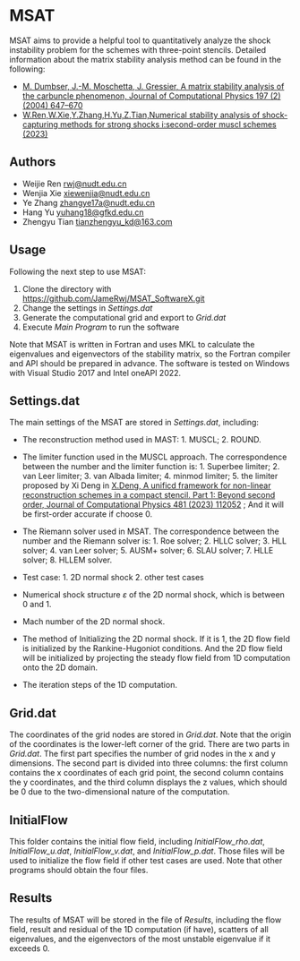 # MSAT
MSAT aims to provide a helpful tool to quantitatively analyze the shock instability problem for the schemes with three-point stencils. Detailed information about the matrix stability analysis method can be found in the following: 
 - [M. Dumbser, J.-M. Moschetta, J. Gressier, A matrix stability analysis of the carbuncle phenomenon, Journal of Computational Physics 197 (2) (2004) 647–670](https://doi.org/10.1016/j.jcp.2003.12.013)
 - [W.Ren,W.Xie,Y.Zhang,H.Yu,Z.Tian,Numerical stability analysis of shock- capturing methods for strong shocks i:second-order muscl schemes (2023)](https://arxiv.org/abs/2305.03281)

## Authors
- Weijie Ren <rwj@nudt.edu.cn>
- Wenjia Xie <xiewenjia@nudt.edu.cn>
- Ye Zhang <zhangye17a@nudt.edu.cn>
- Hang Yu <yuhang18@gfkd.edu.cn>
- Zhengyu Tian <tianzhengyu_kd@163.com>

## Usage
Following the next step to use MSAT:
 1. Clone the directory with <https://github.com/JameRwj/MSAT_SoftwareX.git>
 2. Change the settings in *Settings.dat*
 3. Generate the computational grid and export to *Grid.dat*
 4. Execute *Main Program* to run the software
 
Note that MSAT is written in Fortran and uses MKL to calculate the eigenvalues and eigenvectors of the stability matrix, so the Fortran compiler and API should be prepared in advance. The software is tested on Windows with Visual Studio 2017 and Intel oneAPI 2022.

## Settings.dat
The main settings of the MSAT are stored in *Settings.dat*, including:

- The reconstruction method used in MAST:
		1. MUSCL;
		2. ROUND.

 - The limiter function used in the MUSCL approach. The correspondence between the number and the limiter function is:
		 1. Superbee limiter;
		 2. van Leer limiter;
		 3. van Albada limiter;
		 4. minmod limiter;
		 5. the limiter proposed by Xi Deng in  [X.Deng, A unificd framework for non-linear reconstruction schemes in a compact stencil. Part 1: Beyond second order, Journal of Computational Physics 481 (2023) 112052](https://doi.org/10.1016/j.jcp.2023.112052) ;
	And it will be first-order accurate if choose 0.
	
 - The Riemann solver used in MSAT. The correspondence between the number and the Riemann solver is:
		 1. Roe solver;
		 2. HLLC solver;
		 3. HLL solver;
		 4. van Leer solver;
		 5. AUSM+ solver;
		 6. SLAU solver;
		 7. HLLE solver;
		 8. HLLEM solver.
- Test case:
		1. 2D normal shock
		2. other test cases
	
 - Numerical shock structure $\varepsilon$ of the 2D normal shock, which is between 0 and 1.
 - Mach number of the 2D normal shock.
 - The method of Initializing the 2D normal shock. If it is 1, the 2D flow field is initialized by the Rankine-Hugoniot conditions. And the 2D flow field will be initialized by projecting the steady flow field from 1D computation onto the 2D domain.
 - The iteration steps of the 1D computation.

## Grid.dat
The coordinates of the grid nodes are stored in *Grid.dat*. Note that the origin of the coordinates is the lower-left corner of the grid. There are two parts in *Grid.dat*. The first part specifies the number of grid nodes in the  x  and  y  dimensions. The second part is divided into three columns: the first column contains the  x  coordinates of each grid point, the second column contains the  y  coordinates, and the third column displays the  z  values, which should be 0 due to the two-dimensional nature of the computation.

## InitialFlow
This folder contains the initial flow field, including *InitialFlow_rho.dat*, *InitialFlow_u.dat*, *InitialFlow_v.dat*, and *InitialFlow_p.dat*. Those files will be used to initialize the flow field if other test cases are used. Note that other programs should obtain the four files.

## Results
The results of MSAT will be stored in the file of *Results*, including the flow field, result and residual of the 1D computation (if have), scatters of all eigenvalues, and the eigenvectors of the most unstable eigenvalue if it exceeds 0.
